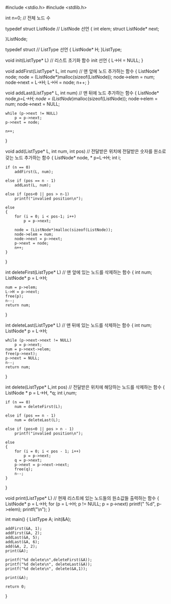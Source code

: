 #include <stdio.h>
#include <stdlib.h>

int n=0; // 전체 노드 수

typedef struct ListNode // ListNode 선언
{
	int elem;
	struct ListNode* next;

}ListNode;

typedef struct // ListType 선언
{
	ListNode* H;
}ListType;

void init(ListType* L) // 리스트 초기화 함수 init 선언
{
	L->H = NULL;
}

void addFirst(ListType* L, int num) // 맨 앞에 노드 추가하는 함수
{
	ListNode* node;
	node = (ListNode*)malloc(sizeof(ListNode));
	node->elem = num;
	node->next = L->H;
	L->H = node;
	n++;
}

void addLast(ListType* L, int num) // 맨 뒤에 노드 추가하는 함수
{
	ListNode* node,*p=L->H;
	node = (ListNode*)malloc(sizeof(ListNode));
	node->elem = num;
	node->next = NULL;
	
	while (p->next != NULL)
		p = p->next;
	p->next = node;

	n++;
}

void add(ListType* L, int num, int pos) // 전달받은 위치에 전달받은 숫자를 원소로 갖는 노드 추가하는 함수
{
	ListNode* node, * p=L->H;
	int i;
	
	if (n == 0)
		addFirst(L, num);

	else if (pos == n - 1)
		addLast(L, num);

	else if (pos<0 || pos > n-1)
		printf("invalied position\n");

	else
	{
		for (i = 0; i < pos-1; i++)
			p = p->next;
		
		node = (ListNode*)malloc(sizeof(ListNode));
		node->elem = num;
		node->next = p->next;
		p->next = node;
		n++;
	}
}

int deleteFirst(ListType* L) // 맨 앞에 있는 노드를 삭제하는 함수
{
	int num;
	ListNode* p = L->H;

	num = p->elem;
	L->H = p->next;
	free(p);
	n--;
	return num;
}

int deleteLast(ListType* L) // 맨 뒤에 있는 노드를 삭제하는 함수
{
	int num;
	ListNode* p = L->H;

	while (p->next->next != NULL)
		p = p->next;
	num = p->next->elem;
	free(p->next);
	p->next = NULL;
	n--;
	return num;

}

int delete(ListType* L,int pos) // 전달받은 위치에 해당하는 노드를 삭제하는 함수
{
	ListNode * p = L->H, *q;
	int i,num;

	if (n == 0)
		num = deleteFirst(L);

	else if (pos == n - 1)
		num = deleteLast(L);

	else if (pos<0 || pos > n - 1)
		printf("invalied position\n");

	else
	{
		for (i = 0; i < pos - 1; i++)
			p = p->next;
		q = p->next;
		p->next = p->next->next;
		free(q);
		n--;
	}

}

void print(ListType* L) // 현재 리스트에 있는 노드들의 원소값들 출력하는 함수
{
	ListNode* p = L->H;
	for (p = L->H; p != NULL; p = p->next)
		printf(" %d", p->elem);
	printf("\n");
}

int main()
{
	ListType A;
	init(&A);

	addFirst(&A, 1);
	addFirst(&A, 2);
	addLast(&A, 5);
	addLast(&A, 6);
	add(&A, 2, 2);
	print(&A);
	
	printf("%d delete\n",deleteFirst(&A));
	printf("%d delete\n", deleteLast(&A));
	printf("%d delete\n", delete(&A,1));
	
	print(&A);

	return 0;
}
